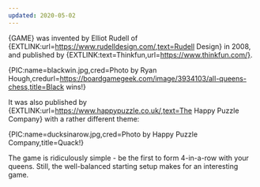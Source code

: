 ```yaml
---
updated: 2020-05-02
---
```


{GAME} was invented by Elliot Rudell of {EXTLINK:url=https://www.rudelldesign.com/,text=Rudell Design} in 2008, and published by {EXTLINK:text=Thinkfun,url=https://www.thinkfun.com/}.

{PIC:name=blackwin.jpg,cred=Photo by Ryan Hough,credurl=https://boardgamegeek.com/image/3934103/all-queens-chess,title=Black wins!}

It was also published by {EXTLINK:url=https://www.happypuzzle.co.uk/,text=The Happy Puzzle Company} with a rather different theme:

{PIC:name=ducksinarow.jpg,cred=Photo by Happy Puzzle Company,title=Quack!}

The game is ridiculously simple - be the first to form 4-in-a-row with your queens. Still, the well-balanced starting setup makes for an interesting game.
